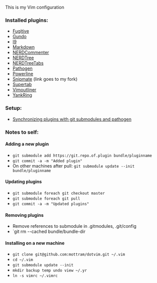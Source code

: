 This is my Vim configuration

### Installed plugins:

* [Fugitive](https://github.com/tpope/vim-fugitive)
* [Gundo](https://github.com/sjl/gundo.vim)
* [l9](https://github.com/vim-scripts/L9)
* [Markdown](https://github.com/tpope/vim-markdown)
* [NERDCommenter](https://github.com/scrooloose/nerdcommenter)
* [NERDTree](https://github.com/scrooloose/nerdtree)
* [NERDTreeTabs](https://github.com/jistr/vim-nerdtree-tabs)
* [Pathogen](https://github.com/tpope/vim-pathogen)
* [Powerline](https://github.com/Lokaltog/vim-powerline)
* [Snipmate](git@github.com:mottram/snipmate.vim.git) (link goes to my fork)
* [Supertab](https://github.com/scrooloose/nerdtree)
* [Vimoutliner](https://github.com/vimoutliner/vimoutliner)
* [YankRing](https://github.com/vim-scripts/YankRing.vim)

### Setup:

* [Synchronizing plugins with git submodules and pathogen](http://vimcasts.org/episodes/synchronizing-plugins-with-git-submodules-and-pathogen/)

### Notes to self:

#### Adding a new plugin

* `git submodule add https://git.repo.of.plugin bundle/pluginname`
* `git commit -a -m "Added plugin"`
* On other machines after pull: `git submodule update --init bundle/pluginname`

#### Updating plugins

* `git submodule foreach git checkout master`
* `git submodule foreach git pull`
* `git commit -a -m "Updated plugins"`

#### Removing plugins

* Remove references to submodule in .gitmodules, .git/config
* `git rm --cached bundle/bundle-dir

#### Installing on a new machine

* `git clone git@github.com:mottram/dotvim.git ~/.vim`
* `cd ~/.vim`
* `git submodule update --init`
* `mkdir backup temp undo view ~/.yr`
* `ln -s vimrc ~/.vimrc`
